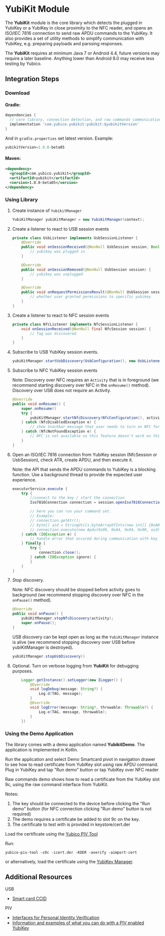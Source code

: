 # YubiKit Module
The **YubiKit** module is the core library which detects the plugged in YubiKey or a YubiKey in close proximity to the NFC reader, and opens an ISO/IEC 7816 connection to send raw APDU commands to the YubiKey. 
It also provides a set of utility methods to simplify communication with YubiKey, e.g. preparing payloads and parssing responses.

The **YubiKit** requires at minimum Java 7 or Android 4.4, future versions may require a later baseline. Anything lower than Android 8.0 may receive less testing by Yubico.

## Integration Steps <a name="integration_steps"></a>
### Download
#### Gradle:

```gradle
dependencies {  
  // core library, connection detection, and raw commands communication with yubikey
  implementation 'com.yubico.yubikit:yubikit:$yubikitVersion'
}
```
And in `gradle.properties` set latest version. Example:
```gradle
yubikitVersion=1.0.0-beta05
```
#### Maven:
```xml
<dependency>
  <groupId>com.yubico.yubikit</groupId>
  <artifactId>yubikit</artifactId>
  <version>1.0.0-beta05</version>
</dependency>
```
### Using Library <a name="using_lib"></a>

1. Create instance of `YubikitManager`
    ```java
    YubiKitManager yubiKitManager = new YubiKitManager(context);
    ```
2. Create a listener to react to USB session events
    ```java
    private class UsbListener implements UsbSessionListener {
        @Override
        public void onSessionReceived(@NonNull UsbSession session, Boolean hasPermissions) {
            // yubikey was plugged in
        }

        @Override
        public void onSessionRemoved(@NonNull UsbSession session) {
            // yubikey was unplugged
        }

        @Override
        public void onRequestPermissionsResult(@NonNull UsbSession session, Boolean isGranted) {
            // whether user granted permissions to specific yubikey
        }
    }
    ```
3. Create a listener to react to NFC session events
    ```java
    private class NfcListener implements NfcSessionListener {
        void onSessionReceived(@NonNull final NfcSession session) {
            // Tag was discovered
        }
    }
    ```
4. Subscribe to USB YubiKey session events. 
    ```java
    yubiKitManager.startUsbDiscovery(UsbConfiguration(), new UsbListener());
    ```
5. Subscribe to NFC YubiKey session events

   Note: Discovery over NFC requires an `Activity` that is in foreground (we recommend starting discovery over NFC in the `onResume()` method). Discovery over USB does not require an Activity.
    ```java
    @Override
    public void onResume() {
        super.onResume()
        try {
            yubiKitManager.startNfcDiscovery(NfcConfiguration(), activity, new NfcListener);
        } catch (NfcDisabledException e) {
            // show Snackbar message that user needs to turn on NFC for this feature
        } catch (NfcNotFoundException e) {
            // NFC is not available so this feature doesn't work on this device
        }
    }
    ```
6. Open an ISO/IEC 7816 connection from YubiKey session (NfcSession or UsbSession), check ATR, create APDU, and then execute it. 

   Note: the API that sends the APDU commands to YubiKey is a blocking function. Use a background thread to provide the expected user experience.
    ```java
    executorService.execute {
        try {
            //connect to the key / start the connection
            Iso7816Connection connection = session.openIso7816Connection();

            // here you can run your command set.
            // Example:            
            // connection.getAtr();
            // byte[] aid = StringUtils.byteArrayOfInts(new int[] {0xA0, 0x00, 0x00, 0x03, 0x08});
            // connection.execute(new Apdu(0x00, 0xA4, 0x04, 0x00, aid)));
        } catch (IOException e) {
            // handle error that occured during communication with key
        } finally {
            try {
                connection.close();
            } catch (IOException ignore) {
            }
        }
    }
    ```
7. Stop discovery. 

   Note: NFC discovery should be stopped before activity goes to background (we recommend stopping discovery over NFC in the `onPause()` method). 
    ```java
    @Override
    public void onPause() {
        yubiKitManager.stopNfcDiscovery(activity);
        super.onPause();
    }
    ```
   USB discovery can be kept open as long as the `YubiKitManager` instance is alive (we recommend stopping discovery over USB before yubiKitManager is destroyed).  
    ```java
    yubiKitManager.stopUsbDiscovery()
    ```
8. Optional. Turn on verbose logging from **YubiKit** for debugging purposes.
    ```java
        Logger.getInstance().setLogger(new ILogger() {
            @Override
            void logDebug(message: String?) {
                Log.d(TAG, message);
            }
            @Override
            void logError(message: String?, throwable: Throwable?) {
                Log.e(TAG, message, throwable);
            }
        })
    ```

### Using the Demo Application <a name="using_demo"></a>
The library comes with a demo application named **YubikitDemo**. The application is implemented in Kotlin.  

Run the application and select Demo Smartcard pivot in navigation drawer to see how to read certificate from YubiKey slot using raw APDU command.  
Plug in YubiKey and tap "Run demo" button or tap YubiKey over NFC reader

Raw commands demo shows how to read a certificate from the YubiKey slot 9c, using the raw command interface from YubiKit.

Notes:
1. The key should be connected to the device before clicking the "Run demo" button (for NFC connection clicking "Run demo" button is not required) 
2. The demo requires a certificate be added to slot 9c on the key.
3. The certificate to test with is provided in keystore/cert.der
    
Load the certificate using the [Yubico PIV Tool](https://developers.yubico.com/yubico-piv-tool/)

Run: 
```
yubico-piv-tool -s9c -icert.der -KDER -averify -aimport-cert
```

or alternatively, load the certificate using the [YubiKey Manager](https://developers.yubico.com/yubico-piv-tool/).

## Additional Resources <a name="additional_resources"></a>
USB 
- [Smart card CCID](https://www.usb.org/sites/default/files/DWG_Smart-Card_CCID_Rev110.pdf)  

PIV
- [Interfaces for Personal Identity Verification](https://nvlpubs.nist.gov/nistpubs/SpecialPublications/NIST.SP.800-73-4.pdf)  
- [Information and examples of what you can do with a PIV enabled YubiKey](https://developers.yubico.com/PIV/)  

